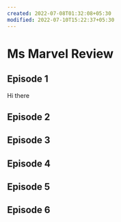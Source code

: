 ```yaml
---
created: 2022-07-08T01:32:08+05:30
modified: 2022-07-10T15:22:37+05:30
---
```


# Ms Marvel Review

## Episode 1
Hi there
## Episode 2

## Episode 3

## Episode 4

## Episode 5

## Episode 6
